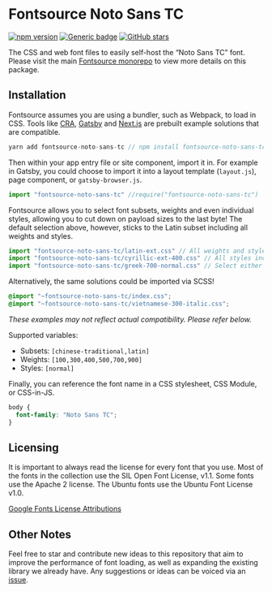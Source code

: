 # Fontsource Noto Sans TC
[![npm version](https://badge.fury.io/js/fontsource-noto-sans-tc.svg)](https://github.com/DecliningLotus/fontsource) [![Generic badge](https://img.shields.io/badge/fontsource-passing-brightgreen)](https://github.com/DecliningLotus/fontsource) [![GitHub stars](https://img.shields.io/github/stars/DecliningLotus/fontsource.svg?style=social&label=Star)](https://GitHub.com/DecliningLotus/fontsource/stargazers/)

The CSS and web font files to easily self-host the “Noto Sans TC” font. Please visit the main [Fontsource monorepo](https://github.com/DecliningLotus/fontsource) to view more details on this package.

## Installation

Fontsource assumes you are using a bundler, such as Webpack, to load in CSS. Tools like [CRA](https://create-react-app.dev/), [Gatsby](https://www.gatsbyjs.org/) and [Next.js](https://nextjs.org/) are prebuilt example solutions that are compatible.

```javascript
yarn add fontsource-noto-sans-tc // npm install fontsource-noto-sans-tc
```

Then within your app entry file or site component, import it in. For example in Gatsby, you could choose to import it into a layout template (`layout.js`), page component, or `gatsby-browser.js`.

```javascript
import "fontsource-noto-sans-tc" //require("fontsource-noto-sans-tc")
```

Fontsource allows you to select font subsets, weights and even individual styles, allowing you to cut down on payload sizes to the last byte! The default selection above, however, sticks to the Latin subset including all weights and styles.

```javascript
import "fontsource-noto-sans-tc/latin-ext.css" // All weights and styles included.
import "fontsource-noto-sans-tc/cyrillic-ext-400.css" // All styles included.
import "fontsource-noto-sans-tc/greek-700-normal.css" // Select either normal or italic.
```

Alternatively, the same solutions could be imported via SCSS!

```scss
@import "~fontsource-noto-sans-tc/index.css";
@import "~fontsource-noto-sans-tc/vietnamese-300-italic.css";
```

_These examples may not reflect actual compatibility. Please refer below._

Supported variables:
- Subsets: `[chinese-traditional,latin]`
- Weights: `[100,300,400,500,700,900]`
- Styles: `[normal]`

Finally, you can reference the font name in a CSS stylesheet, CSS Module, or CSS-in-JS.

```css
body {
  font-family: "Noto Sans TC";
}
```

## Licensing 

It is important to always read the license for every font that you use.
Most of the fonts in the collection use the SIL Open Font License, v1.1. Some fonts use the Apache 2 license. The Ubuntu fonts use the Ubuntu Font License v1.0.

[Google Fonts License Attributions](https://fonts.google.com/attribution)

## Other Notes

Feel free to star and contribute new ideas to this repository that aim to improve the performance of font loading, as well as expanding the existing library we already have. Any suggestions or ideas can be voiced via an [issue](https://github.com/DecliningLotus/fontsource/issues).

